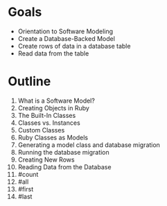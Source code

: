 # Goals

* Orientation to Software Modeling
* Create a Database-Backed Model
* Create rows of data in a database table
* Read data from the table

# Outline

1. What is a Software Model?
1. Creating Objects in Ruby
  2. The Built-In Classes
  1. Classes vs. Instances
  1. Custom Classes
1. Ruby Classes as Models
  2. Generating a model class and database migration
  3. Running the database migration
1. Creating New Rows
1. Reading Data from the Database
  3. #count
  2. #all
  4. #first
  5. #last

